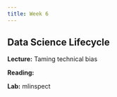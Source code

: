```yaml
---
title: Week 6
---
```


## Data Science Lifecycle

**Lecture:** Taming technical bias

<!-- * DS-UA 202: [lifecycle slides]()(../../../assets/5_6_lifecycle_202.pdf) -->
<!-- * DS-GA 1017: [lifecycle slides](../../../assets/5_6_Lifecycle_1017.pdf) -->
<!-- [mlInspect slides](../../../assets/mlinspect.pdf) [demoDQ slides](../../../assets/demodq.pdf) -->

**Reading:** <!-- [Responsibility in the Data Science Lifecycle](../../../assets/lifecycle_reader_2023.pdf) -->

**Lab:** mlinspect

<!-- * DS-UA 202: [Lab 6 Colab Notebook](https://drive.google.com/file/d/1MxVUXsva4QW8JuEYWr0Y-t6EzNGbhZWM/view?usp=sharing) -->
<!-- * DS-GA 1017: [Lab 6 Colab Notebook](https://drive.google.com/file/d/1TYp9_CnYGITLg3-N5A6qUuhynVCx7tUM/view?usp=sharing) -->
